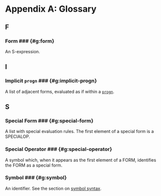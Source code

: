 # Appendix A: Glossary

## F ##

### Form ### {#g:form}

An S-expression.

## I ##

### Implicit `progn` ### {#g:implicit-progn}

A list of adjacent forms, evaluated as if within a [`progn`](#op:progn).

## S ##

### Special Form ### {#g:special-form}

A list with special evaluation rules. The first element of a special form is a
SPECIALOP.

### Special Operator ### {#g:special-operator}

A symbol which, when it appears as the first element of a FORM, identifies the
FORM as a special form.

### Symbol ### {#g:symbol}

An identifier. See the section on [symbol syntax](#syntax:symbols).

